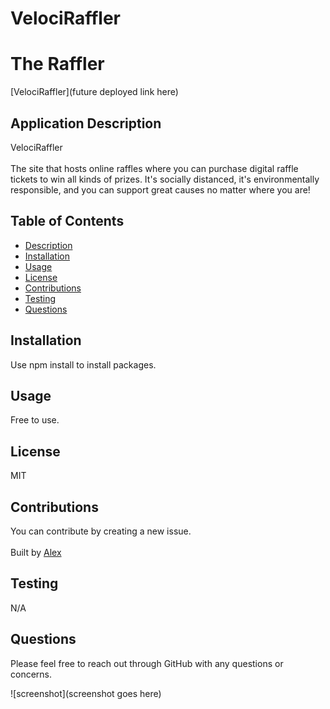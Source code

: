 # VelociRaffler

# The Raffler 

[VelociRaffler](future deployed link here)

## Application Description
VelociRaffler \
\
The site that hosts online raffles where you can purchase digital raffle tickets to win all kinds of prizes. It's socially distanced, it's environmentally responsible, and you can support great causes no matter where you are!

## Table of Contents
* [Description](#application-description)
* [Installation](#installation)
* [Usage](#usage)
* [License](#license)
* [Contributions](#contributions)
* [Testing](#testing)
* [Questions](#questions)

## Installation
Use npm install to install packages.

## Usage
Free to use.

## License
MIT

## Contributions
You can contribute by creating a new issue.\
\
Built by [Alex](https://github.com/alexchristianson)

## Testing
N/A

## Questions
Please feel free to reach out through GitHub with any questions or concerns.


![screenshot](screenshot goes here)
